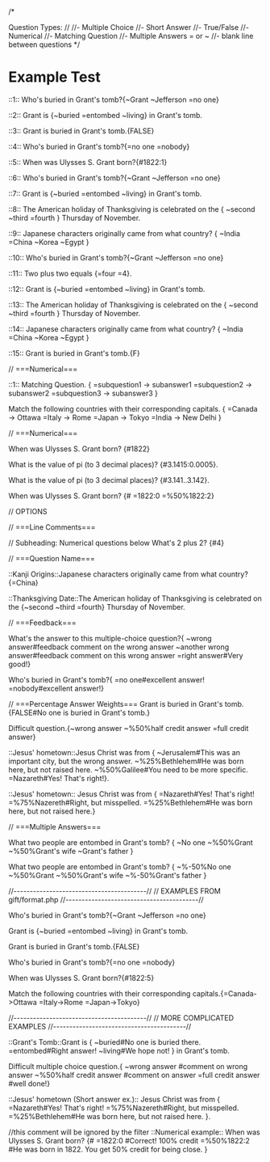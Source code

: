 /*

Question Types:
//
//- Multiple Choice
//- Short Answer
//- True/False
//- Numerical
//- Matching Question 
//- Multiple Answers = or ~
//- blank line between questions
*/

# Example Test

::1::
Who's buried in Grant's tomb?{~Grant ~Jefferson =no one}

::2::
Grant is {~buried =entombed ~living} in Grant's tomb.

::3::
Grant is buried in Grant's tomb.{FALSE}

::4::
Who's buried in Grant's tomb?{=no one =nobody}

::5::
When was Ulysses S. Grant born?{#1822:1}

::6::
Who's buried in Grant's tomb?{~Grant ~Jefferson =no one}

::7::
Grant is {~buried =entombed ~living} in Grant's tomb.

::8::
The American holiday of Thanksgiving is celebrated on the {
    ~second
    ~third
    =fourth
} Thursday of November.

::9::
Japanese characters originally came from what country? {
    ~India
    =China
    ~Korea
    ~Egypt
}

::10::
Who's buried in Grant's tomb?{~Grant ~Jefferson =no one}

::11::
Two plus two equals {=four =4}.

::12::
Grant is {~buried =entombed ~living} in Grant's tomb.

::13::
The American holiday of Thanksgiving is celebrated on the {
    ~second
    ~third
    =fourth
} Thursday of November.

::14::
Japanese characters originally came from what country? {
    ~India
    =China
    ~Korea
    ~Egypt
}

::15::
Grant is buried in Grant's tomb.{F}

// ===Numerical===

::1::
Matching Question. {
    =subquestion1 -> subanswer1
    =subquestion2 -> subanswer2
    =subquestion3 -> subanswer3
    }
    
Match the following countries with their corresponding capitals. {
    =Canada -> Ottawa
    =Italy  -> Rome
    =Japan  -> Tokyo
    =India  -> New Delhi
    }

// ===Numerical===

When was Ulysses S. Grant born? {#1822}

What is the value of pi (to 3 decimal places)? {#3.1415:0.0005}.

What is the value of pi (to 3 decimal places)? {#3.141..3.142}.

When was Ulysses S. Grant born? {#
    =1822:0
    =%50%1822:2}

// OPTIONS 

// ===Line Comments===

// Subheading: Numerical questions below
What's 2 plus 2? {#4}


// ===Question Name===

::Kanji Origins::Japanese characters originally
came from what country? {=China}

::Thanksgiving Date::The American holiday of Thanksgiving is 
celebrated on the {~second ~third =fourth} Thursday of November.

// ===Feedback===

What's the answer to this multiple-choice question?{
~wrong answer#feedback comment on the wrong answer
~another wrong answer#feedback comment on this wrong answer
=right answer#Very good!}
    
Who's buried in Grant's tomb?{
=no one#excellent answer!
=nobody#excellent answer!}

// ===Percentage Answer Weights===
Grant is buried in Grant's tomb.{FALSE#No one is buried in Grant's tomb.}

Difficult question.{~wrong answer ~%50%half credit answer =full credit answer}
         
::Jesus' hometown::Jesus Christ was from {
    ~Jerusalem#This was an important city, but the wrong answer.
    ~%25%Bethlehem#He was born here, but not raised here.
    ~%50%Galilee#You need to be more specific.
    =Nazareth#Yes! That's right!}.
    
::Jesus' hometown:: Jesus Christ was from {
    =Nazareth#Yes! That's right!
    =%75%Nazereth#Right, but misspelled.
    =%25%Bethlehem#He was born here, but not raised here.}

// ===Multiple Answers===

What two people are entombed in Grant's tomb? {
	~No one
	~%50%Grant
	~%50%Grant's wife
	~Grant's father }

What two people are entombed in Grant's tomb? {
	~%-50%No one
	~%50%Grant
	~%50%Grant's wife
	~%-50%Grant's father }

//-----------------------------------------//
//     EXAMPLES FROM gift/format.php
//-----------------------------------------//

Who's buried in Grant's tomb?{~Grant ~Jefferson =no one}

Grant is {~buried =entombed ~living} in Grant's tomb.

Grant is buried in Grant's tomb.{FALSE}

Who's buried in Grant's tomb?{=no one =nobody}

When was Ulysses S. Grant born?{#1822:5}

Match the following countries with their corresponding
capitals.{=Canada->Ottawa =Italy->Rome =Japan->Tokyo}

//-----------------------------------------//
//     MORE COMPLICATED EXAMPLES
//-----------------------------------------//

::Grant's Tomb::Grant is {
      ~buried#No one is buried there.
      =entombed#Right answer!
      ~living#We hope not!
} in Grant's tomb.

Difficult multiple choice question.{
     ~wrong answer           #comment on wrong answer
     ~%50%half credit answer #comment on answer
     =full credit answer     #well done!}

::Jesus' hometown (Short answer ex.):: Jesus Christ was from {
     =Nazareth#Yes! That's right!
     =%75%Nazereth#Right, but misspelled.
     =%25%Bethlehem#He was born here, but not raised here.
}.

//this comment will be ignored by the filter
::Numerical example::
When was Ulysses S. Grant born? {#
     =1822:0      #Correct! 100% credit
     =%50%1822:2  #He was born in 1822.  You get 50% credit for being close.
}